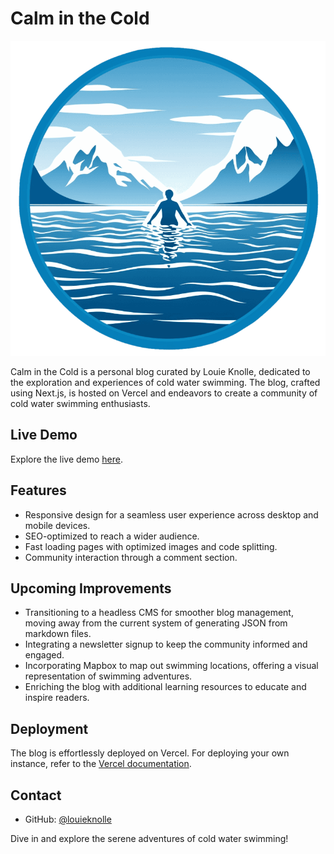 # Calm in the Cold

![Banner Image](public/static/images/cold-logo.png)

Calm in the Cold is a personal blog curated by Louie Knolle, dedicated to the exploration and experiences of cold water swimming. The blog, crafted using Next.js, is hosted on Vercel and endeavors to create a community of cold water swimming enthusiasts.

## Live Demo

Explore the live demo [here](https://cold-swimming-blog.vercel.app/).

## Features

- Responsive design for a seamless user experience across desktop and mobile devices.
- SEO-optimized to reach a wider audience.
- Fast loading pages with optimized images and code splitting.
- Community interaction through a comment section.

## Upcoming Improvements

- Transitioning to a headless CMS for smoother blog management, moving away from the current system of generating JSON from markdown files.
- Integrating a newsletter signup to keep the community informed and engaged.
- Incorporating Mapbox to map out swimming locations, offering a visual representation of swimming adventures.
- Enriching the blog with additional learning resources to educate and inspire readers.

## Deployment

The blog is effortlessly deployed on Vercel. For deploying your own instance, refer to the [Vercel documentation](https://vercel.com/docs).

## Contact

- GitHub: [@louieknolle](https://github.com/louieknolle)

Dive in and explore the serene adventures of cold water swimming!
